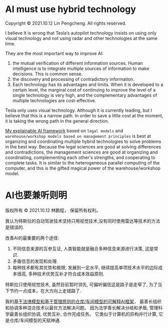 # AI must use hybrid technology

Copyright © 2021.10.12 Lin Pengcheng. All rights reserved.

I believe It is wrong that Tesla’s autopilot technology insists on using only visual technology 
and not using radar and other technologies at the same time. 

They are the most important way to improve AI:
1. the mutual verification of different information sources. 
   Human intelligence is to integrate multiple sources of information to make decisions. 
   This is common sense.
2. the discovery and processing of contradictory information. 
3. Each technology has its advantages and limits.
   When it is developed to a certain level, 
   the marginal cost of continuing to improve the level of a single technology is very high, 
   and the complementary advantages of multiple technologies are cost-effective.

Tesla only uses visual technology. Although it is currently leading, 
but I believe that this is a narrow path. In order to save a little cost at the moment, 
it is taking the wrong path in the general direction.

[My explainable AI framework](https://github.com/linpengcheng/PurefunctionPipelineDataflow#The-unification-with-classic-AI-and-modern-AI-and-explainable-AI-technology) 
based on `legal models` and `warehouse/workshop models based on management principles` 
is best at organizing and coordinating multiple hybrid technologies to solve problems in the best way. 
Because the legal sciences are good at solving differences and contradictions, 
the management sciences are good at organizing and coordinating, 
complementing each other's strengths, and cooperating to complete tasks.
It is similar to the heterogeneous parallel computing of the computer, 
and this is the gifted magical power of the warehouse/workshop model.

# AI也要兼听则明

版权所有 © 2021.10.12 林鹏程， 保留所有权利。

我认为特斯拉的自动驾驶技术坚持只用视觉技术,没有同时使用雷达等技术的方法是错误的.

改善AI的最重要的两个途径:
1. 不同信息来源的互参互证, 人类智能就是融合多种信息来源进行决策, 这是常识.
2. 矛盾信息的发现和处理.
3. 每种技术都有其优势和极限, 发展到一定水平, 继续提高单项技术水平的边际成本很高, 多种技术优势互补才符合成本效益原则.

特斯拉只使用视觉技术, 虽然目前暂时领先, 可偏听偏信这是路子是走窄了, 为了当下节约一点成本，在大方向上走错路了.

我的[基于法律模型和基于管理原则的仓库/车间模型的可解释AI框架](https://github.com/linpengcheng/PurefunctionPipelineDataflow#The-unification-with-classic-AI-and-modern-AI-and-explainable-AI-technology)，
最善长组织和协调多种混合技术以最优方法解决问题。
因为法学善长解决分岐和矛盾, 管理科学最善长组织协调, 优势互补, 合作完成任务。
它类似于计算机的异构并行计算, 它是仓库/车间模型的天赋神通.
